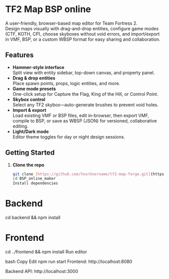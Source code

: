 # TF2 Map BSP online

A user-friendly, browser-based map editor for Team Fortress 2.  
Design maps visually with drag-and-drop entities, configure game modes (CTF, KOTH, CP), choose skyboxes without void errors, and import/export in VMF, BSP, or a custom WBSP format for easy sharing and collaboration.

## Features

- **Hammer-style interface**  
  Split view with entity sidebar, top-down canvas, and property panel.  
- **Drag & drop entities**  
  Place spawn points, props, logic entities, and more.  
- **Game mode presets**  
  One-click setup for Capture the Flag, King of the Hill, or Control Point.  
- **Skybox control**  
  Select any TF2 skybox—auto-generate brushes to prevent void holes.  
- **Import & export**  
  Load existing VMF or BSP files, edit in-browser, then export VMF, compile to BSP, or save as WBSP (JSON) for versioned, collaborative editing.  
- **Light/Dark mode**  
  Editor theme toggles for day or night design sessions.

## Getting Started

1. **Clone the repo**  
   ```bash
   git clone [https://github.com/YourUsername/tf2-map-forge.git](https://github.com/amirouanother/BSP_online_maker/)
   cd BSP_online_maker
   Install dependencies


# Backend
cd backend && npm install
# Frontend
cd ../frontend && npm install
Run editor

bash
Copy
Edit
npm run start
Frontend: http://localhost:8080

Backend API: http://localhost:3000
